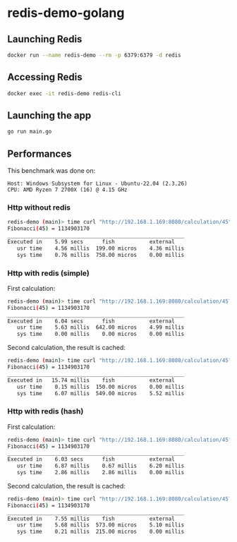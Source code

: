 # redis-demo-golang

## Launching Redis

```bash
docker run --name redis-demo --rm -p 6379:6379 -d redis
```

## Accessing Redis

```bash
docker exec -it redis-demo redis-cli
```

## Launching the app

```bash
go run main.go
```

## Performances

This benchmark was done on:
```
Host: Windows Subsystem for Linux - Ubuntu-22.04 (2.3.26)
CPU: AMD Ryzen 7 2700X (16) @ 4.15 GHz
```

### Http without redis

```bash
redis-demo (main)> time curl "http://192.168.1.169:8080/calculation/45"
Fibonacci(45) = 1134903170
________________________________________________________
Executed in    5.99 secs      fish           external
   usr time    4.56 millis  199.00 micros    4.36 millis
   sys time    0.76 millis  758.00 micros    0.00 millis
```

### Http with redis (simple)

First calculation:
```bash
redis-demo (main)> time curl "http://192.168.1.169:8080/calculation/45?use_redis=true"
Fibonacci(45) = 1134903170
________________________________________________________
Executed in    6.04 secs      fish           external
   usr time    5.63 millis  642.00 micros    4.99 millis
   sys time    0.00 millis    0.00 micros    0.00 millis
```

Second calculation, the result is cached:
```bash
redis-demo (main)> time curl "http://192.168.1.169:8080/calculation/45?use_redis=true"
Fibonacci(45) = 1134903170
________________________________________________________
Executed in   15.74 millis    fish           external
   usr time    0.15 millis  150.00 micros    0.00 millis
   sys time    6.07 millis  549.00 micros    5.52 millis
```

### Http with redis (hash)

First calculation:
```bash
redis-demo (main)> time curl "http://192.168.1.169:8080/calculation/45?use_redis=true&use_redis_hash=true"
Fibonacci(45) = 1134903170
________________________________________________________
Executed in    6.03 secs      fish           external
   usr time    6.87 millis    0.67 millis    6.20 millis
   sys time    2.86 millis    2.86 millis    0.00 millis
```

Second calculation, the result is cached:
```bash
redis-demo (main)> time curl "http://192.168.1.169:8080/calculation/45?use_redis=true&use_redis_hash=true"
Fibonacci(45) = 1134903170
________________________________________________________
Executed in    7.55 millis    fish           external
   usr time    5.68 millis  573.00 micros    5.10 millis
   sys time    0.21 millis  215.00 micros    0.00 millis
```